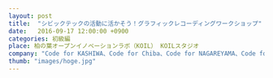 ```yaml
---
layout: post
title:  "シビックテックの活動に活かそう！グラフィックレコーディングワークショップ"
date:   2016-09-17 12:00:00 +0900
categories: 初級編
place: 柏の葉オープンイノベーションラボ（KOIL） KOILスタジオ
company: "Code for KASHIWA、Code for Chiba、Code for NAGAREYAMA、Code for Matsudo、Code for Ibaraki CIVIC TECH FORUM 2016 運営委員会／CivicWave"
thumb: "images/hoge.jpg"
---
```

